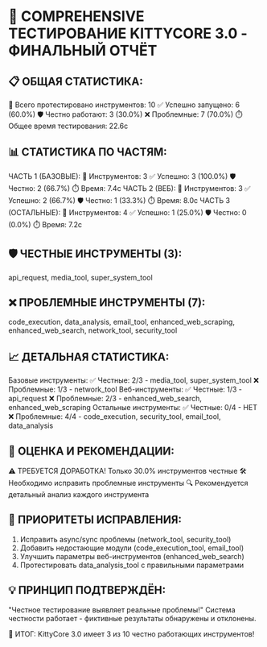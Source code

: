 
🎯 COMPREHENSIVE ТЕСТИРОВАНИЕ KITTYCORE 3.0 - ФИНАЛЬНЫЙ ОТЧЁТ
================================================================================

📋 ОБЩАЯ СТАТИСТИКА:
--------------------
🔧 Всего протестировано инструментов: 10
✅ Успешно запущено: 6 (60.0%)
🛡️ Честно работают: 3 (30.0%)
❌ Проблемные: 7 (70.0%)
⏱️ Общее время тестирования: 22.6с

📊 СТАТИСТИКА ПО ЧАСТЯМ:
------------------------
ЧАСТЬ 1 (БАЗОВЫЕ):
  🔧 Инструментов: 3
  ✅ Успешно: 3 (100.0%)
  🛡️ Честно: 2 (66.7%)
  ⏱️ Время: 7.4с
ЧАСТЬ 2 (ВЕБ):
  🔧 Инструментов: 3
  ✅ Успешно: 2 (66.7%)
  🛡️ Честно: 1 (33.3%)
  ⏱️ Время: 8.0с
ЧАСТЬ 3 (ОСТАЛЬНЫЕ):
  🔧 Инструментов: 4
  ✅ Успешно: 1 (25.0%)
  🛡️ Честно: 0 (0.0%)
  ⏱️ Время: 7.2с

🛡️ ЧЕСТНЫЕ ИНСТРУМЕНТЫ (3):
--------------------------------------------------
api_request, media_tool, super_system_tool

❌ ПРОБЛЕМНЫЕ ИНСТРУМЕНТЫ (7):
--------------------------------------------------
code_execution, data_analysis, email_tool, enhanced_web_scraping, enhanced_web_search, network_tool, security_tool

📈 ДЕТАЛЬНАЯ СТАТИСТИКА:
------------------------
Базовые инструменты:
  ✅ Честные: 2/3 - media_tool, super_system_tool
  ❌ Проблемные: 1/3 - network_tool
Веб-инструменты:
  ✅ Честные: 1/3 - api_request
  ❌ Проблемные: 2/3 - enhanced_web_search, enhanced_web_scraping
Остальные инструменты:
  ✅ Честные: 0/4 - НЕТ
  ❌ Проблемные: 4/4 - code_execution, security_tool, email_tool, data_analysis

🎯 ОЦЕНКА И РЕКОМЕНДАЦИИ:
-------------------------
⚠️ ТРЕБУЕТСЯ ДОРАБОТКА! Только 30.0% инструментов честные
🛠️ Необходимо исправить проблемные инструменты
🔍 Рекомендуется детальный анализ каждого инструмента

🔧 ПРИОРИТЕТЫ ИСПРАВЛЕНИЯ:
--------------------------
1. Исправить async/sync проблемы (network_tool, security_tool)
2. Добавить недостающие модули (code_execution_tool, email_tool)
3. Улучшить параметры веб-инструментов (enhanced_web_search)
4. Протестировать data_analysis_tool с правильными параметрами

💡 ПРИНЦИП ПОДТВЕРЖДЁН:
-----------------------
"Честное тестирование выявляет реальные проблемы!"
Система честности работает - фиктивные результаты обнаружены и отклонены.

🎯 ИТОГ: KittyCore 3.0 имеет 3 из 10 честно работающих инструментов!
